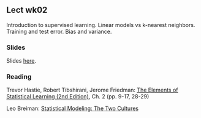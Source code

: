
## Lect wk02

Introduction to supervised learning. Linear models vs k-nearest neighbors. 
Training and test error. Bias and variance.


### Slides

Slides [here](https://drive.google.com/open?id=1SrN4kk8TMopxjU9cL_HW67G2R17iMWiHaeIKcIe5V3M).


### Reading

Trevor Hastie, Robert Tibshirani, Jerome Friedman: [The Elements of Statistical Learning (2nd Edition)](http://statweb.stanford.edu/~tibs/ElemStatLearn/printings/ESLII_print10.pdf), Ch. 2 (pp. 9-17, 28-29)

Leo Breiman: [Statistical Modeling: The Two Cultures](https://projecteuclid.org/download/pdf_1/euclid.ss/1009213726)

